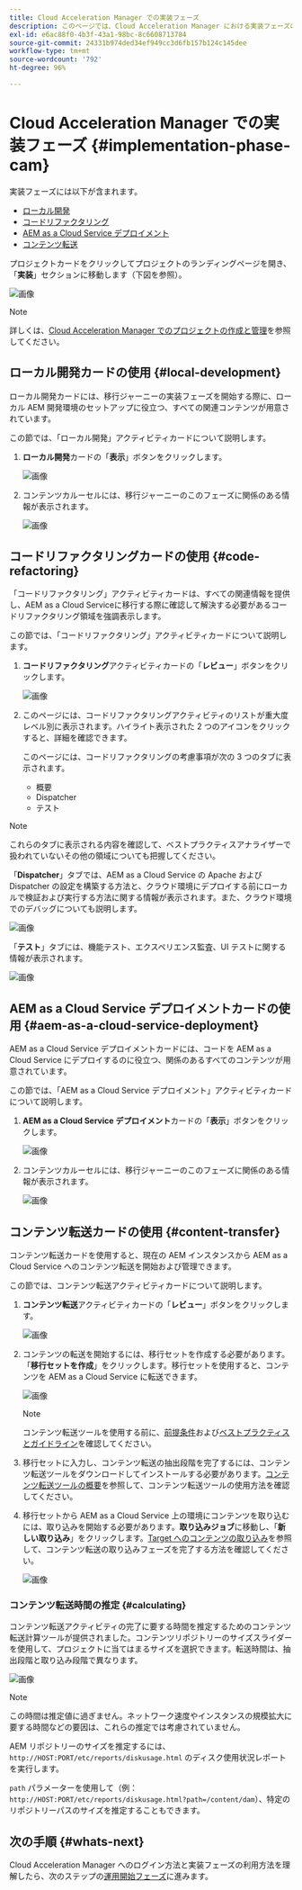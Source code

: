 ```yaml
---
title: Cloud Acceleration Manager での実装フェーズ
description: このページでは、Cloud Acceleration Manager における実装フェーズの概要について説明します。
exl-id: e6ac88f0-4b3f-43a1-98bc-8c6608713784
source-git-commit: 24331b974ded34ef949cc3d6fb157b124c145dee
workflow-type: tm+mt
source-wordcount: '792'
ht-degree: 96%

---
```


# Cloud Acceleration Manager での実装フェーズ {#implementation-phase-cam}

実装フェーズには以下が含まれます。

* [ローカル開発](#local-development)
* [コードリファクタリング](#code-refactoring)
* [AEM as a Cloud Service デプロイメント](#aem-as-a-cloud-service-deployment)
* [コンテンツ転送](#content-transfer)


プロジェクトカードをクリックしてプロジェクトのランディングページを開き、「**実装**」セクションに移動します（下図を参照）。

![画像](/help/journey-migration/cloud-acceleration-manager/assets/implementation-1.png)

>[!NOTE]
>詳しくは、[Cloud Acceleration Manager でのプロジェクトの作成と管理](https://experienceleague.adobe.com/docs/experience-manager-cloud-service/moving/cloud-acceleration-manager/using-cam/getting-started-cam.html?lang=ja#create-project)を参照してください。


## ローカル開発カードの使用 {#local-development}

ローカル開発カードには、移行ジャーニーの実装フェーズを開始する際に、ローカル AEM 開発環境のセットアップに役立つ、すべての関連コンテンツが用意されています。

この節では、「ローカル開発」アクティビティカードについて説明します。

1. **ローカル開発**&#x200B;カードの「**表示**」ボタンをクリックします。

   ![画像](/help/journey-migration/cloud-acceleration-manager/assets/implementation-2.png)

1. コンテンツカルーセルには、移行ジャーニーのこのフェーズに関係のある情報が表示されます。

   ![画像](/help/journey-migration/cloud-acceleration-manager/assets/implementation-3.png)


## コードリファクタリングカードの使用 {#code-refactoring}

「コードリファクタリング」アクティビティカードは、すべての関連情報を提供し、AEM as a Cloud Serviceに移行する際に確認して解決する必要があるコードリファクタリング領域を強調表示します。

この節では、「コードリファクタリング」アクティビティカードについて説明します。

1. **コードリファクタリング**&#x200B;アクティビティカードの「**レビュー**」ボタンをクリックします。

   ![画像](/help/journey-migration/cloud-acceleration-manager/assets/implementation-4.png)

1. このページには、コードリファクタリングアクティビティのリストが重大度レベル別に表示されます。ハイライト表示された 2 つのアイコンをクリックすると、詳細を確認できます。

   このページには、コードリファクタリングの考慮事項が次の 3 つのタブに表示されます。

   * 概要
   * Dispatcher
   * テスト

>[!NOTE]
>これらのタブに表示される内容を確認して、ベストプラクティスアナライザーで扱われていないその他の領域についても把握してください。

「**Dispatcher**」タブでは、AEM as a Cloud Service の Apache および Dispatcher の設定を構築する方法と、クラウド環境にデプロイする前にローカルで検証および実行する方法に関する情報が表示されます。また、クラウド環境でのデバッグについても説明します。

![画像](/help/journey-migration/cloud-acceleration-manager/assets/coderefactoring-2.png)

「**テスト**」タブには、機能テスト、エクスペリエンス監査、UI テストに関する情報が表示されます。

![画像](/help/journey-migration/cloud-acceleration-manager/assets/coderefactoring-3.png)


## AEM as a Cloud Service デプロイメントカードの使用 {#aem-as-a-cloud-service-deployment}

AEM as a Cloud Service デプロイメントカードには、コードを AEM as a Cloud Service にデプロイするのに役立つ、関係のあるすべてのコンテンツが用意されています。

この節では、「AEM as a Cloud Service デプロイメント」アクティビティカードについて説明します。

1. **AEM as a Cloud Service デプロイメント**&#x200B;カードの「**表示**」ボタンをクリックします。

   ![画像](/help/journey-migration/cloud-acceleration-manager/assets/implementation-6.png)

1. コンテンツカルーセルには、移行ジャーニーのこのフェーズに関係のある情報が表示されます。

   ![画像](/help/journey-migration/cloud-acceleration-manager/assets/aem-deployment-card.png)


## コンテンツ転送カードの使用 {#content-transfer}

コンテンツ転送カードを使用すると、現在の AEM インスタンスから AEM as a Cloud Service へのコンテンツ転送を開始および管理できます。

この節では、コンテンツ転送アクティビティカードについて説明します。

1. **コンテンツ転送**&#x200B;アクティビティカードの「**レビュー**」ボタンをクリックします。

   ![画像](/help/journey-migration/cloud-acceleration-manager/assets/contenttransfer-1.png)

1. コンテンツの転送を開始するには、移行セットを作成する必要があります。「**移行セットを作成**」をクリックします。移行セットを使用すると、コンテンツを AEM as a Cloud Service に転送できます。

   ![画像](/help/journey-migration/cloud-acceleration-manager/assets/contenttransfer-2.png)

   >[!NOTE]
   >コンテンツ転送ツールを使用する前に、[前提条件](https://experienceleague.adobe.com/docs/experience-manager-cloud-service/moving/cloud-migration/content-transfer-tool/prerequisites-content-transfer-tool.html?lang=ja)および[ベストプラクティスとガイドライン](https://experienceleague.adobe.com/docs/experience-manager-cloud-service/moving/cloud-migration/content-transfer-tool/overview-content-transfer-tool.html?lang=ja)を確認してください。

1. 移行セットに入力し、コンテンツ転送の抽出段階を完了するには、コンテンツ転送ツールをダウンロードしてインストールする必要があります。[コンテンツ転送ツールの概要](https://experienceleague.adobe.com/docs/experience-manager-cloud-service/content/migration-journey/cloud-migration/content-transfer-tool/getting-started-content-transfer-tool.html?lang=ja)を参照して、コンテンツ転送ツールの使用方法を確認してください。

1. 移行セットから AEM as a Cloud Service 上の環境にコンテンツを取り込むには、取り込みを開始する必要があります。**取り込みジョブ**&#x200B;に移動し、「**新しい取り込み**」をクリックします。[Target へのコンテンツの取り込み](https://experienceleague.adobe.com/docs/experience-manager-cloud-service/content/migration-journey/cloud-migration/content-transfer-tool/ingesting-content.html?lang=ja)を参照して、コンテンツ転送の取り込みフェーズを完了する方法を確認してください。

   ![画像](/help/journey-migration/cloud-acceleration-manager/assets/contenttransfer-3.png)

### コンテンツ転送時間の推定 {#calculating}

コンテンツ転送アクティビティの完了に要する時間を推定するためのコンテンツ転送計算ツールが提供されました。コンテンツリポジトリーのサイズスライダーを使用して、プロジェクトに当てはまるサイズを選択できます。転送時間は、抽出段階と取り込み段階で異なります。

![画像](/help/journey-migration/cloud-acceleration-manager/assets/contenttransfer-4.png)

>[!NOTE]
>この時間は推定値に過ぎません。ネットワーク速度やインスタンスの規模拡大に要する時間などの要因は、これらの推定では考慮されていません。

AEM リポジトリーのサイズを推定するには、`http://HOST:PORT/etc/reports/diskusage.html` のディスク使用状況レポートを実行します。

`path` パラメーターを使用して（例：`http://HOST:PORT/etc/reports/diskusage.html?path=/content/dam`）、特定のリポジトリーパスのサイズを推定することもできます。

## 次の手順 {#whats-next}

Cloud Acceleration Manager へのログイン方法と実装フェーズの利用方法を理解したら、次のステップの[運用開始フェーズ](https://experienceleague.adobe.com/docs/experience-manager-cloud-service/moving/cloud-acceleration-manager/using-cam/cam-golive-phase.html?lang=ja)に進みます。

